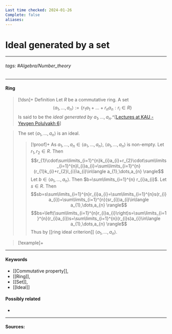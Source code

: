 ```yaml
---
Last time checked: 2024-01-26
Complete: false
aliases:
---
```

# Ideal generated by a set
***
###### tags: #Algebra/Number_theory 
***
#### Ring
>[!dsn]+ Definition
>Let $R$ be a commutative ring. A set 
>$$\langle a_{1},\dots,a_{n}\rangle:=\{r_{1}a_{1}+\ldots+r_{n}a_{n}:r_{i}\in R\}$$
>Is said to be the *ideal generated by $a_{1},\dots,a_{n}$*.^[[Lectures at KAU - Yevgen Polulyakh 6](https://drive.google.com/drive/folders/1OBF4iFXhiyJQ2lVaDTRnDEnyDf6hImIg)]

>The set $\langle a_{1},\dots,a_{n} \rangle$ is an ideal.
>>[!proof]+
>>As $a_{1},\dots,a_{n}\in\langle a_{1},\dots,a_{n} \rangle$, $\langle a_{1},\dots,a_{n} \rangle$ is non-empty.
>>Let $r_{1},r_{2}\in R$. Then 
>>$$r_{1}\cdot\sum\limits_{i=1}^{n}k_{i}a_{i}+r_{2}\cdot\sum\limits_{i=1}^{n}l_{i}a_{i}=\sum\limits_{i=1}^{n}(r_{1}k_{i}+r_{2}l_{i})a_{i}\in\langle a_{1},\dots,a_{n} \rangle$$
>>Let $b\in\langle a_{1},\dots,a_{n} \rangle$. Then $b=\sum\limits_{i=1}^{n} r_{i}a_{i}$.
>>Let $s\in R$. Then
>>$$sb=s\sum\limits_{i=1}^{n}r_{i}a_{i}=\sum\limits_{i=1}^{n}s(r_{i}a_{i})=\sum\limits_{i=1}^{n}(sr_{i})a_{i}\in\langle a_{1},\dots,a_{n} \rangle$$
>>$$bs=\left(\sum\limits_{i=1}^{n}r_{i}a_{i}\right)s=\sum\limits_{i=1}^{n}(r_{i}a_{i})s=\sum\limits_{i=1}^{n}(r_{i}s)a_{i}\in\langle a_{1},\dots,a_{n} \rangle$$
>>Thus by [[ring ideal criterion]] $\langle a_{1},\dots,a_{n}\rangle$.

>[!example]+ 
>

***
#### Keywords
- [[Commutative property]],
- [[Ring]],
- [[Set]],
- [[Ideal]]
#### Possibly related
- 
***
#### Sources: